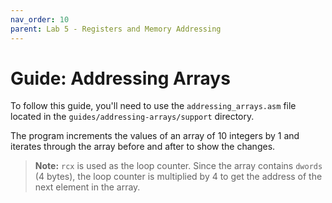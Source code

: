 ```yaml
---
nav_order: 10
parent: Lab 5 - Registers and Memory Addressing
---
```


# Guide: Addressing Arrays

To follow this guide, you'll need to use the `addressing_arrays.asm` file located in the `guides/addressing-arrays/support` directory.

The program increments the values of an array of 10 integers by 1 and iterates through the array before and after to show the changes.

> **Note:** `rcx` is used as the loop counter.
Since the array contains `dwords` (4 bytes), the loop counter is multiplied by 4 to get the address of the next element in the array.

